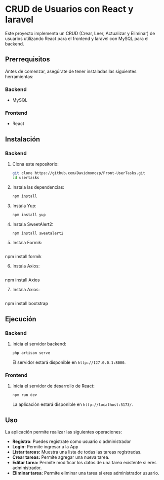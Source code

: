 # CRUD de Usuarios con React y laravel

Este proyecto implementa un CRUD (Crear, Leer, Actualizar y Eliminar) de usuarios utilizando React para el frontend y laravel con MySQL para el backend.

## Prerrequisitos

Antes de comenzar, asegúrate de tener instaladas las siguientes herramientas:

### Backend

- MySQL

### Frontend

- React

## Instalación

### Backend

1.  Clona este repositorio:

    ```bash
    git clone https://github.com/Davidmonozp/Front-UserTasks.git
    cd usertasks
    ```

2.  Instala las dependencias:

    ```bash
    npm install
    ```

3.  Instala Yup:

    ```bash
    npm install yup

4.  Instala SweetAlert2:

    ```bash
    npm install sweetalert2

5.  Instala Formik:

    ```bash
   npm install formik

6.  Instala Axios:

    ```bash
   npm install Axios

7.  Instala Axios:

    ```bash
   npm install bootstrap

  
## Ejecución

### Backend

1.  Inicia el servidor backend:

    ```bash
    php artisan serve
    ```

    El servidor estará disponible en `http://127.0.0.1:8000`.

### Frontend

1.  Inicia el servidor de desarrollo de React:

    ```bash
    npm run dev
    ```

    La aplicación estará disponible en `http://localhost:5173/`.

## Uso

La aplicación permite realizar las siguientes operaciones:

- **Registro:** Puedes registrate como usuario o administrador
- **Login:** Permite ingresar a la App
- **Listar tareas:** Muestra una lista de todas las tareas registradas.
- **Crear tareas:** Permite agregar una nueva tarea.
- **Editar tarea:** Permite modificar los datos de una tarea existente si eres administrador.
- **Eliminar tarea:** Permite eliminar una tarea si eres administrador usuario.
